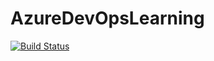 # AzureDevOpsLearning
[![Build Status](https://dev.azure.com/anandshuklanew919/LearningProject/_apis/build/status%2FDevOpsAnandShukla.AzureDevOpsLearning?branchName=master)](https://dev.azure.com/anandshuklanew919/LearningProject/_build/latest?definitionId=2&branchName=master)
